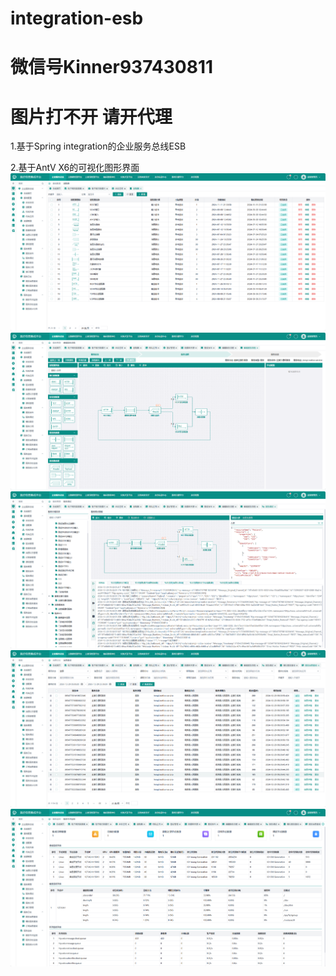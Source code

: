 # integration-esb
# 微信号Kinner937430811
# 图片打不开 请开代理
1.基于Spring integration的企业服务总线ESB

2.基于AntV X6的可视化图形界面
![image](1.jpg)
![image](2.jpg)
![image](3.jpg)
![image](4.jpg)
![image](5.jpg)

